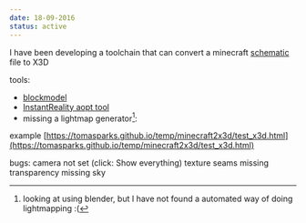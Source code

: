 ```yaml
---
date: 18-09-2016
status: active
---
```

I have been developing a toolchain that can convert a minecraft [schematic](http://minecraft.gamepedia.com/Schematic_file_format) file to X3D

tools:

* [blockmodel](https://github.com/paulharter/blockmodel)
* [InstantReality aopt tool](http://www.instantreality.org/downloads/)
* missing a lightmap generator[^1]:

example [https://tomasparks.github.io/temp/minecraft2x3d/test_x3d.html](https://tomasparks.github.io/temp/minecraft2x3d/test_x3d.html)

bugs:
camera not set (click: Show everything)
texture seams
missing transparency
missing sky


[^1]: looking at using blender, but I have not found a automated way of doing lightmapping :(
